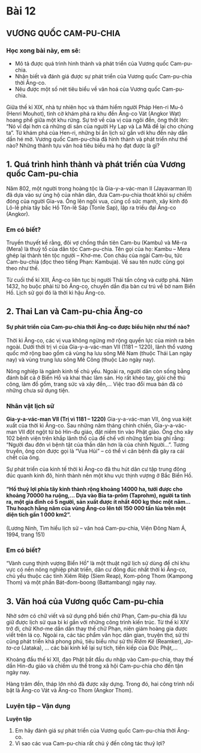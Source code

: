# Bài 12
## VƯƠNG QUỐC CAM-PU-CHIA

### Học xong bài này, em sẽ:
*   Mô tả được quá trình hình thành và phát triển của Vương quốc Cam-pu-chia.
*   Nhận biết và đánh giá được sự phát triển của Vương quốc Cam-pu-chia thời Ăng-co.
*   Nêu được một số nét tiêu biểu về văn hoá của Vương quốc Cam-pu-chia.

Giữa thế kỉ XIX, nhà tự nhiên học và thám hiểm người Pháp Hen-ri Mu-ô (Henri Mouhot), tình cờ khám phá ra khu đền Ăng-co Vát (Angkor Wat) hoang phế giữa một khu rừng. Sự trở về của vị của ngôi đền, ông thốt lên: “Nó vĩ đại hơn cả những di sản của người Hy Lạp và La Mã để lại cho chúng ta”. Từ khám phá của Hen-ri, những bí ẩn lịch sử gần với khu đền này dần dần hé mở. Vương quốc Cam-pu-chia đã hình thành và phát triển như thế nào? Những thành tựu văn hoá tiêu biểu mà họ đạt được là gì?

## 1. Quá trình hình thành và phát triển của Vương quốc Cam-pu-chia

Năm 802, một người trong hoàng tộc là Gia-y-a-vác-man II (Jayavarman II) đã dựa vào sự ủng hộ của nhân dân, đưa Cam-pu-chia thoát khỏi sự chiếm đóng của người Gia-va. Ông lên ngôi vua, củng cố sức mạnh, xây kinh đô Lô-lê phía tây bắc Hồ Tôn-lê Sáp (Tonle Sap), lập ra triều đại Ăng-co (Angkor).

### Em có biết?

Truyền thuyết kể rằng, đôi vợ chồng thần tiên Cam-bu (Kambu) và Mê-ra (Mera) là thuỷ tổ của dân tộc Cam-pu-chia. Tên gọi của họ: Kambu – Mera ghép lại thành tên tộc người – Khơ-me. Con cháu của ngài Cam-bu, tức Cam-bu-chia (đọc theo tiếng Phạn: Kambuja). Về sau tên nước cũng gọi theo như thế.

Từ cuối thế kỉ XIII, Ăng-co liên tục bị người Thái tấn công và cướp phá. Năm 1432, họ buộc phải từ bỏ Ăng-co, chuyển dần địa bàn cư trú về bờ nam Biển Hồ. Lịch sử gọi đó là thời kì hậu Ăng-co.

## 2. Thai Lan và Cam-pu-chia Ăng-co

#### Sự phát triển của Cam-pu-chia thời Ăng-co được biểu hiện như thế nào?

Thời kì Ăng-co, các vị vua không ngừng mở rộng quyền lực của mình ra bên ngoài. Dưới thời trị vì của Gia-y-a-vác-man VII (1181 – 1220), lãnh thổ vương quốc mở rộng bao gồm cả vùng hạ lưu sông Mê Nam (thuộc Thái Lan ngày nay) và vùng trung lưu sông Mê Công (thuộc Lào ngày nay).

Nông nghiệp là ngành kinh tế chủ yếu. Ngoài ra, người dân còn sống bằng đánh bắt cá ở Biển Hồ và khai thác lâm sản. Họ rất khéo tay, giỏi chế thủ công, làm đồ gốm, trang sức và xây đền,... Việc trao đổi mua bán đã có những chưa sử dụng tiện.

### Nhân vật lịch sử
**Gia-y-a-vác-man VII (Trị vì 1181 – 1220)**
Gia-y-a-vác-man VII, ông vua kiệt xuất của thời kì Ăng-co. Sau những năm tháng chinh chiến, Gia-y-a-vác-man VII đột ngột từ bỏ Hin-đu giáo, đặt niềm tin vào Phật giáo. Ông cho xây 102 bệnh viện trên khắp lãnh thổ của đế chế với những tấm bia ghi rằng: “Người đau đớn vì bệnh tật của thần dân hơn là của chính Người...”. Tương truyền, ông còn được gọi là “Vua Hủi” – có thể vì căn bệnh đã gây ra cái chết của ông.

Sự phát triển của kinh tế thời kì Ăng-co đã thu hút dân cư tập trung đông đúc quanh kinh đô, hình thành nên một khu vực thịnh vượng ở Bắc Biển Hồ.

#### “Hồ thuỷ lợi phía tây kinh thành rộng khoảng 14000 ha, tưới được cho khoảng 70000 ha ruộng,... Dựa vào Bia ta-prôm (Taprohm), người ta tính ra, một gia đình có 5 người, sản xuất được ít nhất 400 kg thóc một năm... Thu hoạch hằng năm của vùng Ăng-co lên tới 150 000 tấn lúa trên một diện tích gần 1 000 km2”.

(Lương Ninh, Tìm hiểu lịch sử – văn hoá Cam-pu-chia, Viện Đông Nam Á, 1994, trang 151)

### Em có biết?

“Vành cung thịnh vượng Biển Hồ” là một thuật ngữ lịch sử dùng để chỉ khu vực có nền nông nghiệp phát triển, dân cư đông đúc nhất thời kì Ăng-co, chủ yếu thuộc các tỉnh Xiêm Riệp (Siem Reap), Kom-pông Thom (Kampong Thom) và một phần Bát-đom-boong (Battambang) ngày nay.

## 3. Văn hoá của Vương quốc Cam-pu-chia

Nhờ sớm có chữ viết và sử dụng phổ biến chữ Phạn, Cam-pu-chia đã lưu giữ được lịch sử qua bi kí gắn với những công trình kiến trúc. Từ thế kỉ XIV trở đi, chữ Khơ-me dần dần thay thế chữ Phạn, niên giám hoàng gia được viết trên lá cọ. Ngoài ra, các tác phẩm văn học dân gian, truyện thơ, sử thi cũng phát triển khá phong phú, tiêu biểu như sử thi *Riêm Kê* (Reamker), *Ja-ta-ca* (Jataka), ... các bài kinh kể lại sự tích, tiền kiếp của Đức Phật,...

Khoảng đầu thế kỉ XII, đạo Phật bắt đầu du nhập vào Cam-pu-chia, thay thế dần Hin-đu giáo và chiếm ưu thế trong xã hội Cam-pu-chia cho đến tận ngày nay.

Hàng trăm đền, tháp lớn nhỏ đã được xây dựng. Trong đó, hai công trình nổi bật là Ăng-co Vát và Ăng-co Thom (Angkor Thom).

### Luyện tập – Vận dụng

**Luyện tập**

1. Em hãy đánh giá sự phát triển của Vương quốc Cam-pu-chia thời Ăng-co.
2. Vì sao các vua Cam-pu-chia rất chú ý đến công tác thuỷ lợi?
